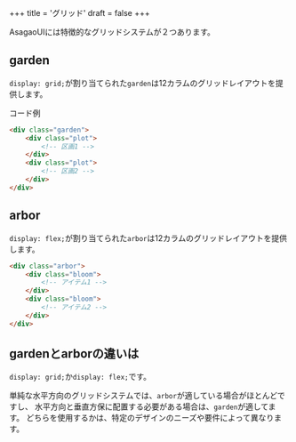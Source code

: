 +++
title = 'グリッド'
draft = false
+++

AsagaoUIには特徴的なグリッドシステムが２つあります。

## garden

`display: grid;`が割り当てられた`garden`は12カラムのグリッドレイアウトを提供します。

コード例

```html
<div class="garden">
    <div class="plot">
        <!-- 区画1 -->
    </div>
    <div class="plot">
        <!-- 区画2 -->
    </div>
</div>
```

## arbor

`display: flex;`が割り当てられた`arbor`は12カラムのグリッドレイアウトを提供します。

```html
<div class="arbor">
    <div class="bloom">
        <!-- アイテム1 -->
    </div>
    <div class="bloom">
        <!-- アイテム2 -->
    </div>
</div>
```

## gardenとarborの違いは

`display: grid;`か`display: flex;`です。

単純な水平方向のグリッドシステムでは、`arbor`が適している場合がほとんどですし、
水平方向と垂直方保に配置する必要がある場合は、`garden`が適してます。
どちらを使用するかは、特定のデザインのニーズや要件によって異なります。
